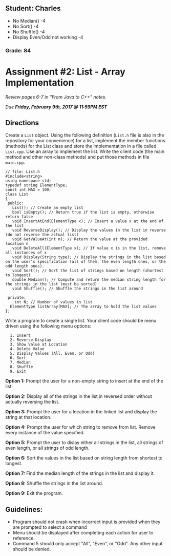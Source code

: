 ## Student: Charles


- No Median() -4
- No Sort() -4
- No Shuffle() -4
- Display Even/Odd not working -4

### Grade: 84


# Assignment #2: List - Array Implementation

*Review pages 6-7 in "From Java to C++" notes.* 

*Due **Friday, February 9th, 2017 @ 11:59PM EST***

## Directions
Create a `List` object. Using the following definition (`List.h` file is also in the repository for your convenience) for a list, implement the member functions (methods) for the List class and store the implementation in a file called `List.cpp`.  Use an array to implement the list. Write the client code (the main method and other non-class methods) and put those methods in file `main.cpp`. 

```
// file: List.h 
#include<string>
using namespace std;
typedef string ElementType;
const int MAX = 100;
class List
{
 public: 
   List(); // Create an empty list
   bool isEmpty(); // Return true if the list is empty, otherwise return false
   void InsertAtEnd(ElementType x); // Insert a value x at the end of the list
   void ReverseDisplay(); // Display the values in the list in reverse (do not reverse the actual list)
   void GetValueAt(int n); // Return the value at the provided location n
   void DeleteAll(ElementType x); // If value x is in the list, remove all instances of x
   void Display(String type); // Display the strings in the list based on the user's specification (all of them, the even length ones, or the odd length ones).
   void Sort(); // Sort the list of strings based on length (shortest to longest)
   double Median(); // Compute and return the median string length for the strings in the list (must be sorted)
   void Shuffle(); // Shuffle the strings in the list around

 private:
	int N; // Number of values in list
  ElementType listArray[MAX]; // The array to hold the list values
};
```

Write a program to create a single list. Your client code should be menu driven using the following menu options:

```
  1. Insert
  2. Reverse Display
  3. Show Value at Location
  4. Delete Value
  5. Display Values (All, Even, or Odd)
  6. Sort
  7. Median
  8. Shuffle
  9. Exit
```
**Option 1:** Prompt the user for a non-empty string to insert at the end of the list.

**Option 2:** Display all of the strings in the list in reversed order without actually reversing the list.

**Option 3:** Prompt the user for a location in the linked list and display the string at that location.

**Option 4:** Prompt the user for which string to remove from list. Remove every instance of the value specified.

**Option 5:** Prompt the user to dislay either all strings in the list, all strings of even length, or all strings of odd length.

**Option 6:** Sort the values in the list based on string length from shortest to longest.

**Option 7:** Find the median length of the strings in the list and display it.

**Option 8:** Shuffle the strings in the list around.

**Option 9:** Exit the program.

## Guidelines:

- Program should not crash when incorrect input is provided when they are prompted to select a command
- Menu should be displayed after completing each action for user to reference.
- Command 5 should only accept "All", "Even", or "Odd". Any other input should be denied.



